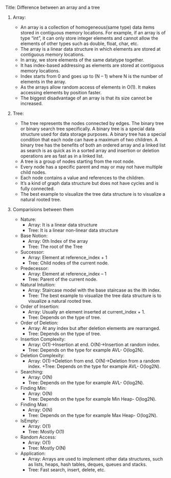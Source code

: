 Title: Difference between an array and a tree

1. Array:
    - An array is a collection of homogeneous(same type) data items stored in contiguous memory locations. For example, if an array is of type “int”, it can only store integer elements and cannot allow the elements of other types such as double, float, char, etc.
    - The array is a linear data structure in which elements are stored at contiguous memory locations.
    - In array, we store elements of the same datatype together.
    - It has index-based addressing as elements are stored at contiguous memory locations.
    - Index starts from 0 and goes up to (N – 1) where N is the number of elements in the array.
    - As the arrays allow random access of elements in O(1). It makes accessing elements by position faster.
    - The biggest disadvantage of an array is that its size cannot be increased.

2. Tree:
    - The tree represents the nodes connected by edges. The binary tree or binary search tree specifically. A binary tree is a special data structure used for data storage purposes. A binary tree has a special condition that each node can have a maximum of two children. A binary tree has the benefits of both an ordered array and a linked list as search is as quick as in a sorted array and insertion or deletion operations are as fast as in a linked list.
    - A tree is a group of nodes starting from the root node.
    - Every node has a specific parent and may or may not have multiple child nodes.
    - Each node contains a value and references to the children.
    - It’s a kind of graph data structure but does not have cycles and is fully connected.
    - The best example to visualize the tree data structure is to visualize a natural rooted tree.

3. Comparisions between them
    - Nature:
        + Array: It is a linear data structure
        + Tree: It is a linear non-linear data structure
    - Base Notion: 
        + Array: 0th Index of the array
        + Tree: The root of the Tree
    - Successor:
        + Array: Element at reference_index + 1
        + Tree: Child nodes of the current node.
    - Predecessor:
        + Array: Element at reference_index – 1
        + Tree: Parent of the current node.
    - Natural Intuition:
        + Array: Staircase model with the base staircase as the ith index.
        + Tree: The best example to visualize the tree data structure is to visualize a natural rooted tree.
    - Order of Insertion:
        + Array: Usually an element inserted at current_index + 1.
        + Tree: Depends on the type of tree.
    - Order of Deletion:
        + Array: At any index but after deletion elements are rearranged.
        + Tree: Depends on the type of tree.
    - Insertion Complexity:
        + Array: O(1)->Insertion at end. O(N)->Insertion at random index.
        + Tree: Depends on the type for example AVL- O(log2N).
    - Deletion Complexity:
        + Array: O(1)->Deletion from end. O(N)->Deletion from a random index.
        +Tree: Depends on the type for example AVL- O(log2N).
    - Searching:
        + Array: O(N)
        + Tree: Depends on the type for example AVL- O(log2N).
    - Finding Min:
        + Array: O(N)
        + Tree: Depends on the type for example Min Heap- O(log2N).
    - Finding Max:
        + Array: O(N)
        + Tree: Depends on the type for example Max Heap- O(log2N).
    - IsEmpty:
        + Array: O(1)
        + Tree: Mostly O(1)
    - Random Access:
        + Array: O(1)
        + Tree: Mostly O(N)
    - Application:
        + Array: Arrays are used to implement other data structures, such as lists, heaps, hash tables, deques, queues and stacks.
        + Tree: Fast search, insert, delete, etc.